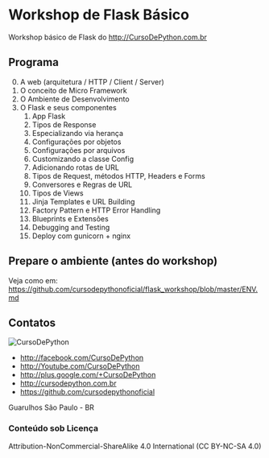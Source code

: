 # Workshop de Flask Básico

Workshop básico de Flask do http://CursoDePython.com.br

## Programa

0. A web (arquitetura / HTTP / Client / Server)
1. O conceito de Micro Framework
2. O Ambiente de Desenvolvimento
3. O Flask e seus componentes
    1. App Flask
    2. Tipos de Response
    3. Especializando via herança
    4. Configurações por objetos
    5. Configurações por arquivos
    6. Customizando a classe Config
    7. Adicionando rotas de URL
    8. Tipos de Request, métodos HTTP, Headers e Forms
    9. Conversores e Regras de URL
    10. Tipos de Views
    11. Jinja Templates e URL Building
    12. Factory Pattern e HTTP Error Handling
    13. Blueprints e Extensões
    14. Debugging and Testing
    15. Deploy com gunicorn + nginx


## Prepare o ambiente (antes do workshop)

Veja como em: https://github.com/cursodepythonoficial/flask_workshop/blob/master/ENV.md

## Contatos


![CursoDePython](https://avatars2.githubusercontent.com/u/31020499?v=4&s=200)

- http://facebook.com/CursoDePython
- http://Youtube.com/CursoDePython
- http://plus.google.com/+CursoDePython
- http://cursodepython.com.br
- https://github.com/cursodepythonoficial

Guarulhos São Paulo - BR

### Conteúdo sob Licença

Attribution-NonCommercial-ShareAlike 4.0 International (CC BY-NC-SA 4.0)

